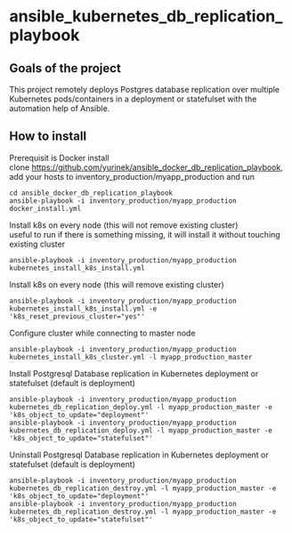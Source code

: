 # ansible_kubernetes_db_replication_playbook

## Goals of the project

This project remotely deploys Postgres database replication over multiple Kubernetes pods/containers in a deployment or statefulset with the automation help of Ansible. <br>

## How to install

Prerequisit is Docker install <br>
clone https://github.com/yurinek/ansible_docker_db_replication_playbook, add your hosts to inventory_production/myapp_production and run 
```hcl
cd ansible_docker_db_replication_playbook
ansible-playbook -i inventory_production/myapp_production docker_install.yml
```

Install k8s on every node (this will not remove existing cluster) <br>
useful to run if there is something missing, it will install it without touching existing cluster
```hcl
ansible-playbook -i inventory_production/myapp_production kubernetes_install_k8s_install.yml
```
Install k8s on every node (this will remove existing cluster)
```hcl
ansible-playbook -i inventory_production/myapp_production kubernetes_install_k8s_install.yml -e 'k8s_reset_previous_cluster="yes"'
```

Configure cluster while connecting to master node
```hcl
ansible-playbook -i inventory_production/myapp_production kubernetes_install_k8s_cluster.yml -l myapp_production_master 
```

Install Postgresql Database replication in Kubernetes deployment or statefulset (default is deployment)
```hcl
ansible-playbook -i inventory_production/myapp_production kubernetes_db_replication_deploy.yml -l myapp_production_master -e 'k8s_object_to_update="deployment"'   
ansible-playbook -i inventory_production/myapp_production kubernetes_db_replication_deploy.yml -l myapp_production_master -e 'k8s_object_to_update="statefulset"' 
```

Uninstall Postgresql Database replication in Kubernetes deployment or statefulset (default is deployment)
```hcl
ansible-playbook -i inventory_production/myapp_production kubernetes_db_replication_destroy.yml -l myapp_production_master -e 'k8s_object_to_update="deployment"'   
ansible-playbook -i inventory_production/myapp_production kubernetes_db_replication_destroy.yml -l myapp_production_master -e 'k8s_object_to_update="statefulset"'   
```


